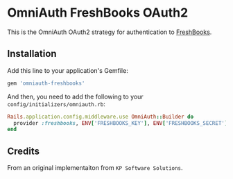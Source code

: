 # OmniAuth FreshBooks OAuth2

This is the OmniAuth OAuth2 strategy for authentication to [FreshBooks](https://www.freshbooks.com/api/authentication).

## Installation

Add this line to your application's Gemfile:

```ruby
gem 'omniauth-freshbooks'
```

And then, you need to add the following to your `config/initializers/omniauth.rb`:

```ruby
Rails.application.config.middleware.use OmniAuth::Builder do
  provider :freshbooks, ENV['FRESHBOOKS_KEY'], ENV['FRESHBOOKS_SECRET']
end
```

## Credits
From an original implementaiton from `KP Software Solutions`.
